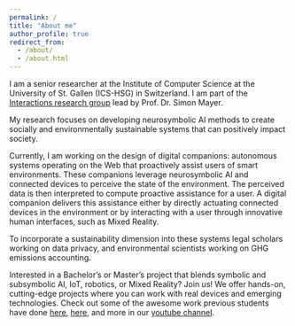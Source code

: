 ```yaml
---
permalink: /
title: "About me"
author_profile: true
redirect_from: 
  - /about/
  - /about.html
---
```



I am a senior researcher at the Institute of Computer Science at the University of St. Gallen (ICS-HSG) in Switzerland. I am part of the [Interactions research group](https://ics.unisg.ch/chairs/simon-mayer-interaction-and-communication-based-systems/) lead by Prof. Dr. Simon Mayer.

My research focuses on developing neurosymbolic AI methods to create socially and environmentally sustainable systems that can positively impact society.

Currently, I am working on the design of digital companions: autonomous systems operating on the Web that proactively assist users of smart environments. These companions leverage neurosymbolic AI and connected devices to perceive the state of the environment. The perceived data is then interpreted to compute proactive assistance for a user. A digital companion delivers this assistance either by directly actuating connected devices in the environment or by interacting with a user through innovative human interfaces, such as Mixed Reality.

To incorporate a sustainability dimension into these systems legal scholars working on data privacy, and environmental scientists working on GHG emissions accounting.

Interested in a Bachelor’s or Master’s project that blends symbolic and subsymbolic AI, IoT, robotics, or Mixed Reality?
Join us! We offer hands-on, cutting-edge projects where you can work with real devices and emerging technologies.
Check out some of the awesome work previous students have done [here](https://youtu.be/IN_wWSA0-iE?si=FMRNklX9pkNYFuF1), [here](https://youtu.be/O26Xq8kMT6c?si=TzbrF3nPAfZXr11f), and more in our [youtube channel](https://www.youtube.com/@interactionshsg2533/videos).

